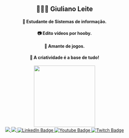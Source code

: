 <div align="center">

  <h2>👨🏻‍💻 Giuliano Leite</h2>
  <h4>👾 Estudante de Sistemas de informação.</h4>
  <h4>📷 Edito vídeos por hooby.</h4>
  <h4>🧙 Amante de jogos.</h4>
  <h4>🧠 A criatividade é a base de tudo!</h4>
  <div>
    <img src="https://media.giphy.com/media/WMfho5VxnIaOc/giphy.gif" widht="250em" height="200em">  
  </div>
  <div>
    <a href="mailto:giuliano.leite2002@gmail.com" target="_blank">
      <img src="https://img.shields.io/badge/-Gmail-%23333?style=for-the-badge&logo=gmail&logoColor=red" target="_blank">
    </a>
    <a href="https://www.instagram.com/Giulianobrjf/" target="_blank">
      <img src="https://img.shields.io/badge/-Instagram-%23E4405F?style=for-the-badge&logo=instagram&logoColor=white" target="_blank">
    </a>
    <a href="https://www.linkedin.com/in/giuliano-leite-49a547239" target="_blank">
      <img src="https://img.shields.io/badge/LinkedIn-blue?style=for-the-badge&logo=linkedin&logoColor=white" target="_blank" alt="LinkedIn Badge">
    </a>
    <a href="https://www.youtube.com/channel/UCSKnTiEgbWWIhWydL3DVMtQ" target="_blank">
      <img src="https://img.shields.io/badge/Youtube-red?style=for-the-badge&logo=youtube&logoColor=white" target="_blank" alt="Youtube Badge">
    </a>
     <a href="https://www.twitch.tv/paonachapayt" target="_blank">
      <img src="https://img.shields.io/badge/Twitch-purple?style=for-the-badge&logo=twitch&logoColor=black" target="_blank" alt="Twitch Badge">
    </a>
   </div>
  
  
</div>
